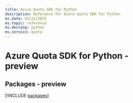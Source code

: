 ```yaml
---
title: Azure Quota SDK for Python
description: Reference for Azure Quota SDK for Python
ms.date: 03/21/2025
ms.topic: reference
ms.devlang: python
ms.service: quota
---
```

# Azure Quota SDK for Python - preview
## Packages - preview
[!INCLUDE [packages](quota-index.md)]